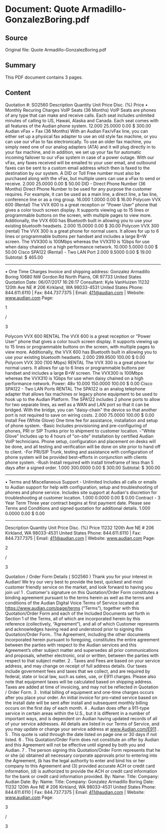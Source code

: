 # Document: Quote Armadillo-GonzalezBoring.pdf

## Source
Original file: Quote Armadillo-GonzalezBoring.pdf

## Summary
This PDF document contains 3 pages.

## Content
Quotation #: 
SO2560
Description
Quantity
Unit Price
Disc. (%)
Price
• 
Monthly Recuring Charges
VoIP Seats (36 Months)
VoIP Seats are phones of any type that can make and receive calls. 
Each seat includes
unlimited minutes of calling to US, Hawaii, Alaska and Canada. 
Each seat comes with all
features of the Audian phone system.
12.000
25.0000
0.00
$ 
300.00
Audian vFax + Fax (36 Months)
With an Audian Fax/vFax line, you can either set up a physical fax adapter to use an old
style fax machine, or you can use our vFax to fax electronically. 
To use an older fax
machine, you simply need one of our analog adapters (ATA) and it will plug directly in to
your fax machine, and in addition, we set up your fax for automatic incoming failover to our
vFax system in case of a power outage. 
With our vFax, any faxes received will be emailed
to your user email, and outbound faxes can be sent to a custom email address which then
is faxed to the destination by our system. 
A DID or Toll Free number must also be
purchased along with the vFax, but multiple users can use a vFax to send or receive.
2.000
25.0000
0.00
$ 
50.00
DID - Direct Phone Number (36 Months)
Direct Phone Number to be used for any purpose the customer requires. For example, it
can be used as a main line, a direct line, a fax line, conference line or as a ring group.
16.000
1.0000
0.00
$ 
16.00
Polycom VVX 600 (Rental)
The VVX 600 is a great reception or "Power User" phone that gives a color touch screen
display. 
It supports viewing up to 15 lines or programmable buttons on the screen, with
multiple pages to view more. 
Additionally, the VVX 600 has Bluetooth built in allowing you to
use your existing bluetooth headsets.
2.000
15.0000
0.00
$ 
30.00
Polycom VVX 300 (rental)
The VVX 300 is a great phone for normal users. 
It allows for up to 6 lines or programmable
buttons per handset and includes a large B+W screen. 
The VVX300 is 100Mbps whereas
the VVX310 is 1Gbps for use when daisy chained on a high performance network.
10.000
5.0000
0.00
$ 
50.00
Cisco SPA122 (Rental) - Two LAN Port
2.000
9.5000
0.00
$ 
19.00
Subtotal: 
$ 465.00
***
• 
One Time Charges
Invoice and shipping address:
Gonzalez Armadillo Boring
10680 NW Gordon Rd
North Plains, OR 97733
United States
Quotation Date:
06/07/2017 16:26:17
Consultant:
Kyle VanHuizen
11232 120th Ave NE # 206
Kirkland, WA 98033-4531
United States
Phone: 844.611.6110 | Fax: 844.737.7375 | Email: 411@audian.com | Website: www.audian.com
Page:
 
1
 
/
 
3

Polycom VVX 600 RENTAL
The VVX 600 is a great reception or "Power User" phone that gives a color touch screen
display. 
It supports viewing up to 15 lines or programmable buttons on the screen, with
multiple pages to view more. 
Additionally, the VVX 600 has Bluetooth built in allowing you to
use your existing bluetooth headsets.
2.000
299.9500
100.00
$ 
0.00
Polycom VVX 300 (100 Mbps) RENTAL
The VVX 300 is a great phone for normal users. 
It allows for up to 6 lines or programmable
buttons per handset and includes a large B+W screen. 
The VVX300 is 100Mbps whereas
the VVX310 is 1Gbps for use when daisy chained on a high performance network.
Power: 48v
10.000
150.0000
100.00
$ 
0.00
Cisco SPA122 - Two LAN Ports RENTAL
The SPA122 is an analog telephone adapter that allows fax machines or legacy phone
equipment to be used to hook up to the Audian Platform. 
The SPA122 includes 2 phone
ports to allow for two separate lines, as well as a WAN and LAN port so that it can be
bridged. 
With the bridge, you can "daisy-chain" the device so that another port is not
required to save on wiring costs.
2.000
75.0000
100.00
$ 
0.00
Install Fee (White Glove)
One time fee for assistance, installation and setup of phone system. 
-Basic Includes provisioning and pre-configuring of phones, PRI or SIP Trunks prior to
shipment to customer location.
-"White Glove" Includes up to 4 hours of "on-site" installation by certified Audian VoIP
technicians. 
Phone setup, configuration and placement on desks will be done, and all
testing and verification will be done on site prior to hand off to client. 
-For PRI/SIP Trunk, testing and assistance with configuration of phone system will be
provided best-efforts in conjunction with clients phone system.
-Rush Install required with install timeframe of less than 5 days after a signed order.
1.000
300.0000
0.00
$ 
300.00
Subtotal: 
$ 300.00
***
• 
Terms and Miscellaneous
Support - Unlimited
Includes all calls or emails to Audian support for help with configuration, setup and
troubleshooting of phones and phone service. 
Includes site support at Audian's discretion
for troubleshooting at customer location.
1.000
0.0000
0.00
$ 
0.00
Contract - 3 Year Term
Three year contract begins at first payment date. 
Please see Terms and Conditions and
signed quotation for additional details.
1.000
0.0000
0.00
$ 
0.00
***
Description
Quantity
Unit Price
Disc. (%)
Price
11232 120th Ave NE # 206
Kirkland, WA 98033-4531
United States
Phone: 844.611.6110 | Fax: 844.737.7375 | Email: 411@audian.com | Website: www.audian.com
Page:
 
2
 
/
 
3

Quotation / Order Form Details (
SO2560
)
Thank you for your interest in Audian! We try our very best to provide the best, quickest and most customer friendly service on the
market, and look forward to having you join us!
1
. 
Customer's signature on this Quotation/Order Form constitutes a binding agreement pursuant to the terms herein as well as the terms and conditions of
the Audian Digital Voice Terms of Service 
located at 
https://www.audian.com/page/terms (“Terms”), together with this Quotation/Order Form and each of
the Included Documents set forth in Section 1 of the Terms, all of which are incorporated herein by this reference (collectively, “Agreement”), and all of
which Customer represents and acknowledges having read and understood prior to signing this Quotation/Order Form.. The Agreement, including the
other documents incorporated herein pursuant to foregoing, constitutes the entire agreement between the parties with respect to the Audian services and
this Agreement’s other subject matter and supersedes all prior communications and proposals, whether electronic, oral or written, between the parties
with respect to that subject matter.
2
. 
Taxes and Fees are based on your service address, and may change on receipt of full address details. Our taxes include government fees and taxes that
we collect, and are required by federal, state or local law, such as sales, use, or E911 charges. Please also note that equipment taxes will be calculated
based on shipping address. 
Taxes are added at time of invoicing, and may not be reflected in Quotation / Order Form.
3
. 
Initial billing of equipment and one-time charges occurs after you place your order. An initial invoice for pro-rated service based on the install date will be
sent after install and subsequent monthly billing occurs on the first day of each month.
4
. 
Audian does offer a 911-type service in certain areas within the U.S., but it is different in a number of important ways, and is dependent on Audian having
updated records of all of your service addresses. All details are listed in our Terms of Service, and you may update or change your service address at
www.Audian.com/E911 .
5
. 
This quote is valid through the date listed on page one or 30 days if not listed.
6
. 
This Quotation/Order Form does not constitute an offer by Audian and this Agreement will not be effective until signed by both you and Audian.
7
. 
The person signing this Quotation/Order Form represents that he or she (a) obtained all necessary corporate approvals prior to entering into the
Agreement, (b has the legal authority to enter and bind his or her company to this Agreement and (3) provided accurate ACH or credit card information, (d)
is authorized to provide the ACH or credit card information for the bank or credit card information provided.
By: 
Name: 
Title: 
Company: 
Audian
Date: 
By: 
Name: 
Title: 
Company: 
Gonzalez Armadillo Boring
Date: 
11232 120th Ave NE # 206
Kirkland, WA 98033-4531
United States
Phone: 844.611.6110 | Fax: 844.737.7375 | Email: 411@audian.com | Website: www.audian.com
Page:
 
3
 
/
 
3

